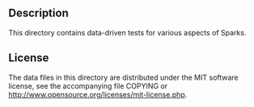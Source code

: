 Description
------------

This directory contains data-driven tests for various aspects of Sparks.

License
--------

The data files in this directory are distributed under the MIT software
license, see the accompanying file COPYING or
http://www.opensource.org/licenses/mit-license.php.

